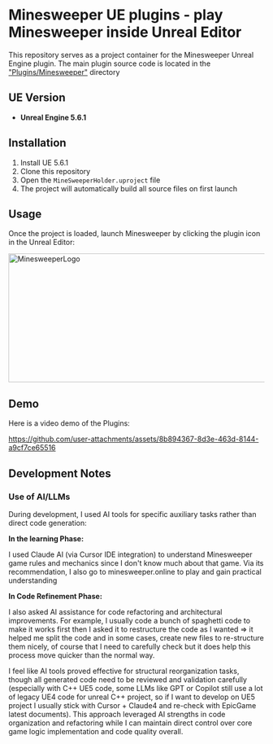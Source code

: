 # Minesweeper UE plugins - play Minesweeper inside Unreal Editor

This repository serves as a project container for the Minesweeper Unreal Engine plugin. The main plugin source code is located in the ["Plugins/Minesweeper"](https://github.com/zZnghialamZz/MinesweeperUE/tree/main/Plugins/Minesweeper) directory

## UE Version
- **Unreal Engine 5.6.1**

## Installation
1. Install UE 5.6.1
2. Clone this repository
3. Open the `MineSweeperHolder.uproject` file
4. The project will automatically build all source files on first launch

## Usage
Once the project is loaded, launch Minesweeper by clicking the plugin icon in the Unreal Editor:

<img width="1171" height="253" alt="MinesweeperLogo" src="https://github.com/user-attachments/assets/715fb88e-ddc9-4ffe-a3aa-c9d2de63b6a0" />

## Demo

Here is a video demo of the Plugins:

https://github.com/user-attachments/assets/8b894367-8d3e-463d-8144-a9cf7ce65516

## Development Notes
### Use of AI/LLMs
During development, I used AI tools for specific auxiliary tasks rather than direct code generation:

**In the learning Phase:**

I used Claude AI (via Cursor IDE integration) to understand Minesweeper game rules and mechanics since I don't know much about that game.
Via its recommendation, I also go to minesweeper.online to play and gain practical understanding

**In Code Refinement Phase:**

I also asked AI assistance for code refactoring and architectural improvements.
For example, I usually code a bunch of spaghetti code to make it works first then I asked it to restructure the code as I wanted => it helped me split the code and in some cases, create new files to re-structure them nicely, of course that I need to carefully check but it does help this process move quicker than the normal way.

I feel like AI tools proved effective for structural reorganization tasks, though all generated code need to be reviewed and validation carefully (especially with C++ UE5 code, some LLMs like GPT or Copilot still use a lot of legacy UE4 code for unreal C++ project, so if I want to develop on UE5 project I usually stick with Cursor + Claude4 and re-check with EpicGame latest documents).
This approach leveraged AI strengths in code organization and refactoring while I can maintain direct control over core game logic implementation and code quality overall.
